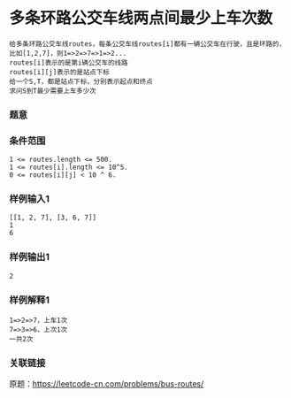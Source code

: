 # 多条环路公交车线两点间最少上车次数
```
给多条环路公交车线routes，每条公交车线routes[i]都有一辆公交车在行驶，且是环路的，比如[1,2,7]，则1=>2=>7=>1=>2...
routes[i]表示的是第i辆公交车的线路
routes[i][j]表示的是站点下标
给一个S,T，都是站点下标，分别表示起点和终点
求问S到T最少需要上车多少次
```

### 题意
### 条件范围
```
1 <= routes.length <= 500.
1 <= routes[i].length <= 10^5.
0 <= routes[i][j] < 10 ^ 6.
```

### 样例输入1
```
[[1, 2, 7], [3, 6, 7]]
1
6
```

### 样例输出1
```
2
```

### 样例解释1
```
1=>2=>7，上车1次
7=>3=>6，上次1次
一共2次
```

### 关联链接
原题：https://leetcode-cn.com/problems/bus-routes/
